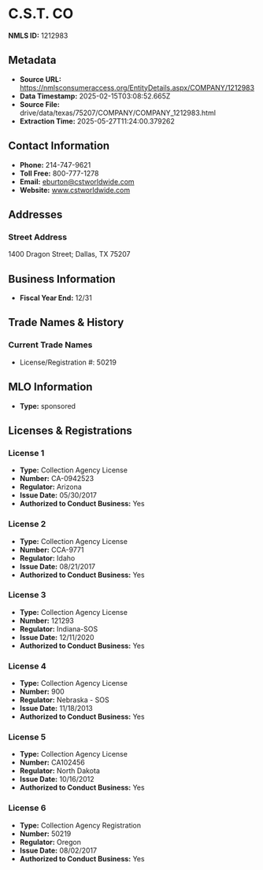 # C.S.T. CO

**NMLS ID:** 1212983

## Metadata
- **Source URL:** https://nmlsconsumeraccess.org/EntityDetails.aspx/COMPANY/1212983
- **Data Timestamp:** 2025-02-15T03:08:52.665Z
- **Source File:** drive/data/texas/75207/COMPANY/COMPANY_1212983.html
- **Extraction Time:** 2025-05-27T11:24:00.379262

## Contact Information
- **Phone:** 214-747-9621
- **Toll Free:** 800-777-1278
- **Email:** eburton@cstworldwide.com
- **Website:** www.cstworldwide.com

## Addresses
### Street Address
1400 Dragon Street; Dallas, TX 75207

## Business Information
- **Fiscal Year End:** 12/31

## Trade Names & History
### Current Trade Names
- License/Registration #: 50219

## MLO Information
- **Type:** sponsored

## Licenses & Registrations

### License 1
- **Type:** Collection Agency License
- **Number:** CA-0942523
- **Regulator:** Arizona
- **Issue Date:** 05/30/2017
- **Authorized to Conduct Business:** Yes

### License 2
- **Type:** Collection Agency License
- **Number:** CCA-9771
- **Regulator:** Idaho
- **Issue Date:** 08/21/2017
- **Authorized to Conduct Business:** Yes

### License 3
- **Type:** Collection Agency License
- **Number:** 121293
- **Regulator:** Indiana-SOS
- **Issue Date:** 12/11/2020
- **Authorized to Conduct Business:** Yes

### License 4
- **Type:** Collection Agency License
- **Number:** 900
- **Regulator:** Nebraska - SOS
- **Issue Date:** 11/18/2013
- **Authorized to Conduct Business:** Yes

### License 5
- **Type:** Collection Agency License
- **Number:** CA102456
- **Regulator:** North Dakota
- **Issue Date:** 10/16/2012
- **Authorized to Conduct Business:** Yes

### License 6
- **Type:** Collection Agency Registration
- **Number:** 50219
- **Regulator:** Oregon
- **Issue Date:** 08/02/2017
- **Authorized to Conduct Business:** Yes
